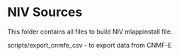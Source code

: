 # NIV Sources

This folder contains all files to build NIV mlappinstall file.

scripts/export_cnmfe_csv - to export data from CNMF-E